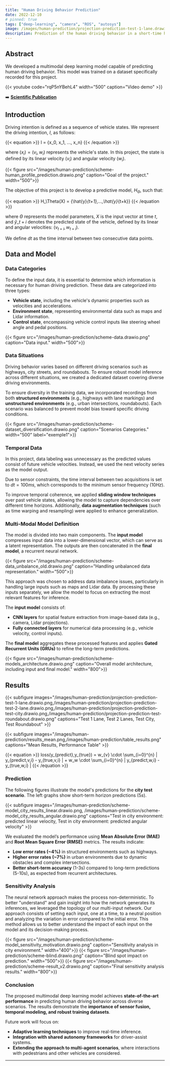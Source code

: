 ```yaml
---
title: "Human Driving Behavior Prediction"
date: 2022-12-10
# pinned: true
tags: ["deep-learning", "camera", "ROS", "autosys"]
image: /images/human-prediction/projection-prediction-test-1-lane.drawio.png
description: Prediction of the human driving behavior in a short-time horizon, depending on previous state of the vehicle. Exploiting deep-learning model, based on multi sensors.
---
```


## Abstract

We developed a multimodal deep learning model capable of predicting human driving behavior. This model was trained on a dataset specifically recorded for this project.

{{< youtube code="rqP5nYBehL4" width="500" caption="Video demo" >}}

➡️ **[Scientific Publication](/articles/human-driving-prediction/)**

## Introduction

Driving intention is defined as a sequence of vehicle states. We represent the driving intention, $I$, as follows:

{{< equation >}}
I = \{x_0, x_1, ..., x_n\}
{{< /equation >}}

where $(x_i) = (v_i, w_i)$ represents the vehicle's state. In this project, the state is defined by its linear velocity ($v_i$) and angular velocity ($w_i$).

{{< figure src="/images/human-prediction/scheme-human_profile_prediction.drawio.png" caption="Goal of the project." width="500">}}

The objective of this project is to develop a predictive model, $H_\Theta$, such that:

{{< equation >}}
H_\Theta(X) = \{\hat{y}_{t+1},...,\hat{y}_{t+k}\}
{{< /equation >}}

where $\Theta$ represents the model parameters, $X$ is the input vector at time $t$, and $\hat{y}\_{t+i}$ denotes the predicted state of the vehicle, defined by its linear and angular velocities: $(v_{t+i}, w_{t+i})$.

We define $dt$ as the time interval between two consecutive data points.

## Data and Model  

### Data Categories

To define the input data, it is essential to determine which information is necessary for human driving prediction. These data are categorized into three types:
- **Vehicle state**, including the vehicle's dynamic properties such as velocities and accelerations.
- **Environment state**, representing environmental data such as maps and Lidar information.
- **Control state**, encompassing vehicle control inputs like steering wheel angle and pedal positions.

{{< figure src="/images/human-prediction/scheme-data.drawio.png" caption="Data input." width="500">}}

### Data Situations

Driving behavior varies based on different driving scenarios such as highways, city streets, and roundabouts. To ensure robust model inference across different situations, we created a dedicated dataset covering diverse driving environments.

To ensure diversity in the training data, we incorporated recordings from both **structured environments** (e.g., highways with lane markings) and **unstructured environments** (e.g., urban intersections, roundabouts). Each scenario was balanced to prevent model bias toward specific driving conditions.

{{< figure src="/images/human-prediction/scheme-dataset_diversification.drawio.png" caption="Scenarios Categories." width="500" label="exemple1">}}

### Temporal Data

In this project, data labeling was unnecessary as the predicted values consist of future vehicle velocities. Instead, we used the next velocity series as the model output.

Due to sensor constraints, the time interval between two acquisitions is set to $dt = 100ms$, which corresponds to the minimum sensor frequency ($10 Hz$).

To improve temporal coherence, we applied **sliding window techniques** over past vehicle states, allowing the model to capture dependencies over different time horizons. Additionally, **data augmentation techniques** (such as time warping and resampling) were applied to enhance generalization.

### Multi-Modal Model Definition  

The model is divided into two main components. The **input model** compresses input data into a lower-dimensional vector, which can serve as a latent representation. The outputs are then concatenated in the **final model**, a recurrent neural network.

{{< figure src="/images/human-prediction/scheme-data_unbalance_old.drawio.png" caption="Handling unbalanced data representation." width="500">}}

This approach was chosen to address data imbalance issues, particularly in handling large inputs such as maps and Lidar data. By processing these inputs separately, we allow the model to focus on extracting the most relevant features for inference.

The **input model** consists of:
- **CNN layers** for spatial feature extraction from image-based data (e.g., camera, Lidar projections).
- **Fully connected layers** for numerical data processing (e.g., vehicle velocity, control inputs).

The **final model** aggregates these processed features and applies **Gated Recurrent Units (GRUs)** to refine the long-term predictions.

{{< figure src="/images/human-prediction/scheme-models_architecture.drawio.png" caption="Overall model architecture, including input and final model." width="800">}}

## Results

{{< subfigure images="/images/human-prediction/projection-prediction-test-1-lane.drawio.png,/images/human-prediction/projection-prediction-test-2-lane.drawio.png,/images/human-prediction/projection-prediction-test-city.drawio.png,/images/human-prediction/projection-prediction-test-roundabout.drawio.png" captions="Test 1 Lane, Test 2 Lanes, Test City, Test Roundabout" >}}

{{< subfigure images="/images/human-prediction/results_mean.png,/images/human-prediction/table_results.png" captions="Mean Results, Performance Table" >}}

{{< equation >}}
        loss(y_{predict},y_{true}) = w_{v} \cdot \sum_{i=0}^{n} | y_{predict,v,i} - y_{true,v,i} | + w_w \cdot \sum_{i=0}^{n} | y_{predict,w,i} - y_{true,w,i} |
{{< /equation >}}

### Prediction  

The following figures illustrate the model's predictions for the **city test scenario**. The left graphs show short-term horizon predictions ($5s$).

{{< subfigure images="/images/human-prediction/scheme-model_city_results_linear.drawio.png, /images/human-prediction/scheme-model_city_results_angular.drawio.png" captions="Test in city environment: predicted linear velocity, Test in city environment: predicted angular velocity" >}}

We evaluated the model’s performance using **Mean Absolute Error (MAE)** and **Root Mean Square Error (RMSE)** metrics. The results indicate:
- **Low error rates (~4%)** in structured environments such as highways.
- **Higher error rates (~7%)** in urban environments due to dynamic obstacles and complex intersections.
- **Better short-term accuracy** (1-3s) compared to long-term predictions (5-10s), as expected from recurrent architectures.

### Sensitivity Analysis

The neural network approach makes the process non-deterministic. To better "understand" and gain insight into how the network generates its inferences, we leveraged the topology of our multi-input network. Our approach consists of setting each input, one at a time, to a neutral position and analyzing the variation in error compared to the initial error. This method allows us to better understand the impact of each input on the model and its decision-making process.

{{< figure src="/images/human-prediction/scheme-model_sensitivity_motivation.drawio.png" caption="Sensitivity analysis in city environment." width="400">}}
{{< figure src="/images/human-prediction/scheme-blind.drawio.png" caption="Blind spot impact on prediction." width="500">}}
{{< figure src="/images/human-prediction/scheme-result_v2.drawio.png" caption="Final sensitivity analysis results." width="800">}}

### Conclusion  

The proposed multimodal deep learning model achieves **state-of-the-art performance** in predicting human driving behavior across diverse scenarios. The results demonstrate the **importance of sensor fusion, temporal modeling, and robust training datasets**.

Future work will focus on:
- **Adaptive learning techniques** to improve real-time inference.
- **Integration with shared autonomy frameworks** for driver-assist systems.
- **Extending the approach to multi-agent scenarios**, where interactions with pedestrians and other vehicles are considered.

---

